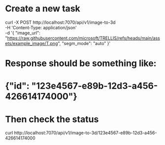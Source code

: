 # Create a new task
curl -X POST http://localhost:7070/api/v1/image-to-3d \
  -H 'Content-Type: application/json' \
  -d '{
    "image_url": "https://raw.githubusercontent.com/microsoft/TRELLIS/refs/heads/main/assets/example_image/T.png",
    "segm_mode": "auto"
  }'

# Response should be something like:
# {"id": "123e4567-e89b-12d3-a456-426614174000"}

# Then check the status
curl http://localhost:7070/api/v1/image-to-3d/123e4567-e89b-12d3-a456-426614174000